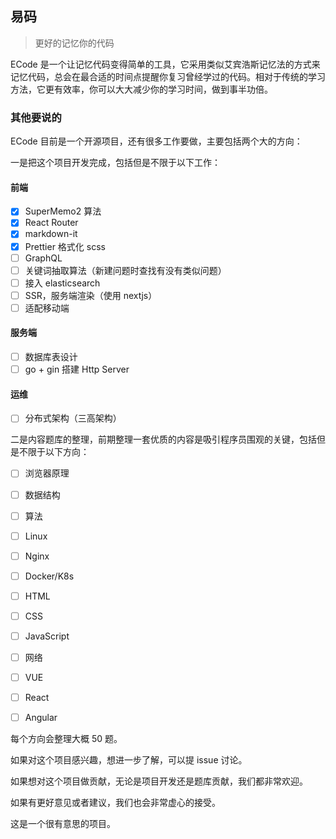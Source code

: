 ## 易码

> 更好的记忆你的代码

ECode 是一个让记忆代码变得简单的工具，它采用类似艾宾浩斯记忆法的方式来记忆代码，总会在最合适的时间点提醒你复习曾经学过的代码。相对于传统的学习方法，它更有效率，你可以大大减少你的学习时间，做到事半功倍。

### 其他要说的

ECode 目前是一个开源项目，还有很多工作要做，主要包括两个大的方向：

一是把这个项目开发完成，包括但是不限于以下工作：

#### 前端

- [x] SuperMemo2 算法
- [x] React Router
- [x] markdown-it
- [x] Prettier 格式化 scss
- [ ] GraphQL
- [ ] 关键词抽取算法（新建问题时查找有没有类似问题）
- [ ] 接入 elasticsearch
- [ ] SSR，服务端渲染（使用 nextjs）
- [ ] 适配移动端

#### 服务端

- [ ] 数据库表设计
- [ ] go + gin 搭建 Http Server

#### 运维

- [ ] 分布式架构（三高架构）

二是内容题库的整理，前期整理一套优质的内容是吸引程序员围观的关键，包括但是不限于以下方向：

- [ ] 浏览器原理

- [ ] 数据结构

- [ ] 算法

- [ ] Linux

- [ ] Nginx

- [ ] Docker/K8s

- [ ] HTML

- [ ] CSS

- [ ] JavaScript

- [ ] 网络

- [ ] VUE

- [ ] React

- [ ] Angular

每个方向会整理大概 50 题。

如果对这个项目感兴趣，想进一步了解，可以提 issue 讨论。

如果想对这个项目做贡献，无论是项目开发还是题库贡献，我们都非常欢迎。

如果有更好意见或者建议，我们也会非常虚心的接受。

这是一个很有意思的项目。
